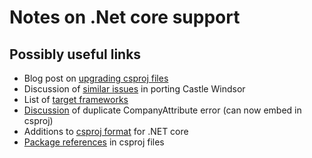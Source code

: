 # Notes on .Net core support

## Possibly useful links

* Blog post on [upgrading csproj files](http://www.natemcmaster.com/blog/2017/03/09/vs2015-to-vs2017-upgrade/)
* Discussion of [similar issues](https://github.com/castleproject/Windsor/issues/177) in porting Castle Windsor
* List of [target frameworks](https://docs.microsoft.com/en-us/nuget/schema/target-frameworks)
* [Discussion](https://github.com/dotnet/cli/issues/4710) of duplicate CompanyAttribute error (can now embed in csproj)
* Additions to [csproj format](https://docs.microsoft.com/en-us/dotnet/core/tools/csproj) for .NET core
* [Package references](https://docs.microsoft.com/en-us/nuget/consume-packages/package-references-in-project-files) in csproj files

